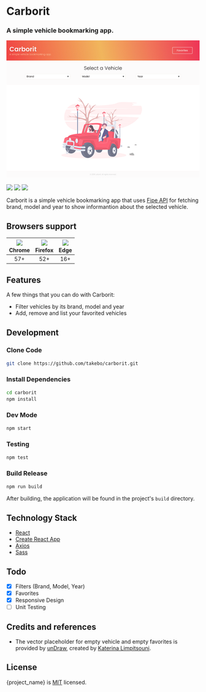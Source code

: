 # Carborit

### A simple vehicle bookmarking app.

<img src="screenshot.png">

![](https://flat.badgen.net/github/status/takebo/carborit)
![](https://flat.badgen.net/github/last-commit/takebo/carborit)
![](https://flat.badgen.net/github/license/takebo/carborit)

Carborit is a simple vehicle bookmarking app that uses [Fipe API](http://deividfortuna.github.io/fipe) for fetching brand, model and year to show informantion about the selected vehicle.

## Browsers support

| ![](https://www.w3schools.com/images/compatible_chrome.gif)<br>Chrome | ![](https://www.w3schools.com/images/compatible_firefox.gif)<br>Firefox | ![](https://www.w3schools.com/images/compatible_edge.gif)<br>Edge |
| :-------------------------------------------------------------------: | :---------------------------------------------------------------------: | :---------------------------------------------------------------: |
|                                  57+                                  |                                   52+                                   |                                16+                                |

## Features

A few things that you can do with Carborit:

- Filter vehicles by its brand, model and year
- Add, remove and list your favorited vehicles

## Development

### Clone Code

```bash
git clone https://github.com/takebo/carborit.git
```

### Install Dependencies

```bash
cd carborit
npm install
```

### Dev Mode

```bash
npm start
```

### Testing

```bash
npm test
```

### Build Release

```bash
npm run build
```

After building, the application will be found in the project's `build` directory.

## Technology Stack

- [React](https://github.com/facebook/react)
- [Create React App](https://github.com/facebook/create-react-app)
- [Axios](https://github.com/axios/axios)
- [Sass](https://github.com/sass/node-sass)

## Todo

- [x] Filters (Brand, Model, Year)
- [x] Favorites
- [x] Responsive Design
- [ ] Unit Testing

## Credits and references

- The vector placeholder for empty vehicle and empty favorites is provided by [unDraw](https://undraw.co/), created by [Katerina Limpitsouni](https://twitter.com/ninalimpi).

## License

{project_name} is [MIT](LICENSE) licensed.
